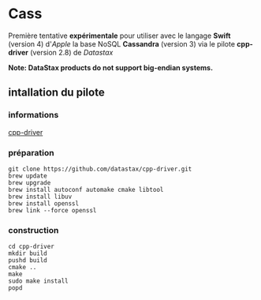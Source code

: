 #  Cass

Première tentative **expérimentale** pour utiliser avec le langage **Swift** (version 4) d'*Apple* la base NoSQL **Cassandra** (version 3) via le pilote **cpp-driver** (version 2.8) de *Datastax*

**Note: DataStax products do not support big-endian systems.**

## intallation du pilote

### informations
   [cpp-driver]( https://docs.datastax.com/en/developer/cpp-driver/)

### préparation
    git clone https://github.com/datastax/cpp-driver.git
    brew update
    brew upgrade
    brew install autoconf automake cmake libtool
    brew install libuv
    brew install openssl
    brew link --force openssl

### construction
    cd cpp-driver
    mkdir build
    pushd build
    cmake ..
    make
    sudo make install
    popd

